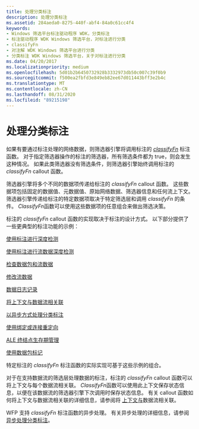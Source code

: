 ```yaml
---
title: 处理分类标注
description: 处理分类标注
ms.assetid: 284aeda0-8275-440f-abf4-84a0c61cc4f4
keywords:
- Windows 筛选平台标注驱动程序 WDK，分类标注
- 标注驱动程序 WDK Windows 筛选平台，对标注进行分类
- classifyFn
- 对注解 WDK Windows 筛选平台进行分类
- 分类标注 WDK Windows 筛选平台，关于对标注进行分类
ms.date: 04/20/2017
ms.localizationpriority: medium
ms.openlocfilehash: 5d01b2b6450732928b3332973db50c007c39f0b9
ms.sourcegitcommit: f500ea2fbfd3e849eb82ee67d011443bff3e2b4c
ms.translationtype: MT
ms.contentlocale: zh-CN
ms.lasthandoff: 08/31/2020
ms.locfileid: "89215198"
---
```

# <a name="processing-classify-callouts"></a>处理分类标注


如果有要通过标注处理的网络数据，则筛选器引擎将调用标注的 [*classifyFn*](/windows-hardware/drivers/ddi/fwpsk/nc-fwpsk-fwps_callout_classify_fn0) 标注函数。 对于指定筛选器操作的标注的筛选器，所有筛选条件都为 true，则会发生这种情况。 如果此类筛选器没有筛选条件，则筛选器引擎始终调用标注的 *classifyFn* callout 函数。

筛选器引擎将多个不同的数据项传递给标注的 *classifyFn* callout 函数。 这些数据项包括固定的数据值、元数据值、原始网络数据、筛选器信息和任何流上下文。 筛选器引擎传递给标注的特定数据项取决于特定筛选层和调用 *classifyFn* 的条件。 *ClassifyFn*函数可以使用这些数据项的任意组合来做出筛选决策。

标注的 *classifyFn* callout 函数的实现取决于标注的设计方式。 以下部分提供了一些更典型的标注功能的示例：

[使用标注进行深度检测](using-a-callout-for-deep-inspection.md)

[使用标注进行流数据深度检测](using-a-callout-for-deep-inspection-of-stream-data.md)

[检查数据包和流数据](inspecting-packet-and-stream-data.md)

[修改流数据](modifying-stream-data.md)

[数据日志记录](data-logging.md)

[将上下文与数据流相关联](associating-context-with-a-data-flow.md)

[以异步方式处理分类标注](processing-classify-callouts-asynchronously.md)

[使用绑定或连接重定向](using-bind-or-connect-redirection.md)

[ALE 终结点生存期管理](ale-endpoint-lifetime-management.md)

[使用数据包标记](using-packet-tagging.md)

特定标注的 *classifyFn* 标注函数的实际实现可基于这些示例的组合。

对于在支持数据流的筛选层处理数据的标注，标注的 *classifyFn* callout 函数可以将上下文与每个数据流相关联。 *ClassifyFn*函数可以使用此上下文保存状态信息，以便在该数据流的筛选器引擎下次调用时保存状态信息。 有关 callout 函数如何将上下文与数据流相关联的详细信息，请参阅将 [上下文与](associating-context-with-a-data-flow.md)数据流相关联。

WFP 支持 *classifyFn* 标注函数的异步处理。 有关异步处理的详细信息，请参阅 [异步处理分类标注](processing-classify-callouts-asynchronously.md)。

 

